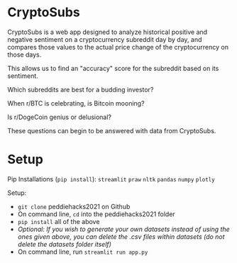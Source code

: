 # CryptoSubs

CryptoSubs is a web app designed to analyze historical positive and negative sentiment on a cryptocurrency subreddit day by day, and compares those values to the actual price change of the cryptocurrency on those days.

This allows us to find an "accuracy" score for the subreddit based on its sentiment. 

Which subreddits are best for a budding investor?

When r/BTC is celebrating, is Bitcoin mooning? 

Is r/DogeCoin genius or delusional?

These questions can begin to be answered with data from CryptoSubs.

# Setup

Pip Installations (```pip install```):
```streamlit```
```praw```
```nltk```
```pandas```
```numpy```
```plotly```

Setup:
- ```git clone``` peddiehacks2021 on Github
- On command line, ```cd``` into the peddiehacks2021 folder
- ```pip install``` all of the above
- _Optional: If you wish to generate your own datasets instead of using the ones given above, you can delete the .csv files within datasets (do not delete the datasets folder itself)_
- On command line, run ```streamlit run app.py```
